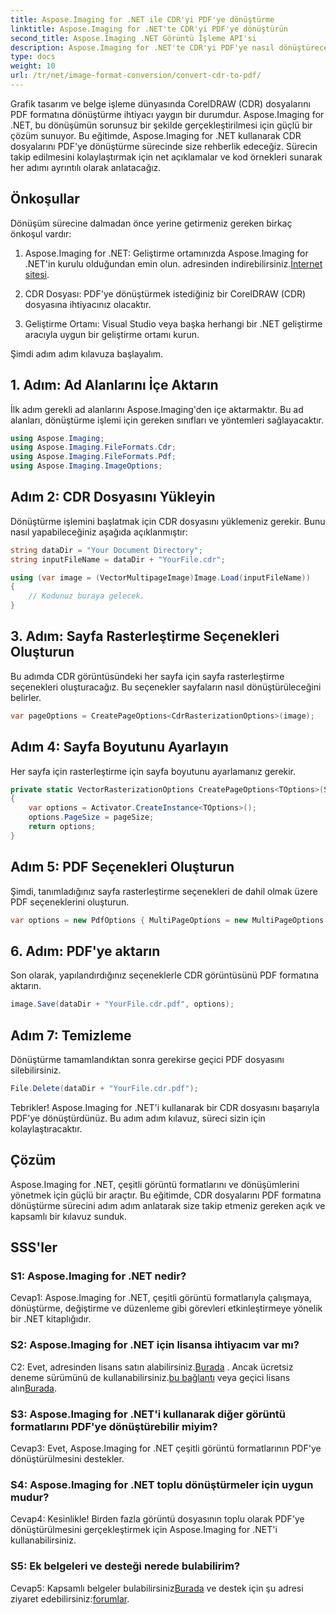 ```yaml
---
title: Aspose.Imaging for .NET ile CDR'yi PDF'ye dönüştürme
linktitle: Aspose.Imaging for .NET'te CDR'yi PDF'ye dönüştürün
second_title: Aspose.Imaging .NET Görüntü İşleme API'si
description: Aspose.Imaging for .NET'te CDR'yi PDF'ye nasıl dönüştüreceğinizi öğrenin. Sorunsuz dönüşümler için adım adım kılavuz.
type: docs
weight: 10
url: /tr/net/image-format-conversion/convert-cdr-to-pdf/
---
```

Grafik tasarım ve belge işleme dünyasında CorelDRAW (CDR) dosyalarını PDF formatına dönüştürme ihtiyacı yaygın bir durumdur. Aspose.Imaging for .NET, bu dönüşümün sorunsuz bir şekilde gerçekleştirilmesi için güçlü bir çözüm sunuyor. Bu eğitimde, Aspose.Imaging for .NET kullanarak CDR dosyalarını PDF'ye dönüştürme sürecinde size rehberlik edeceğiz. Sürecin takip edilmesini kolaylaştırmak için net açıklamalar ve kod örnekleri sunarak her adımı ayrıntılı olarak anlatacağız.

## Önkoşullar

Dönüşüm sürecine dalmadan önce yerine getirmeniz gereken birkaç önkoşul vardır:

1.  Aspose.Imaging for .NET: Geliştirme ortamınızda Aspose.Imaging for .NET'in kurulu olduğundan emin olun. adresinden indirebilirsiniz.[İnternet sitesi](https://releases.aspose.com/imaging/net/).

2. CDR Dosyası: PDF'ye dönüştürmek istediğiniz bir CorelDRAW (CDR) dosyasına ihtiyacınız olacaktır.

3. Geliştirme Ortamı: Visual Studio veya başka herhangi bir .NET geliştirme aracıyla uygun bir geliştirme ortamı kurun.

Şimdi adım adım kılavuza başlayalım.

## 1. Adım: Ad Alanlarını İçe Aktarın

İlk adım gerekli ad alanlarını Aspose.Imaging'den içe aktarmaktır. Bu ad alanları, dönüştürme işlemi için gereken sınıfları ve yöntemleri sağlayacaktır.

```csharp
using Aspose.Imaging;
using Aspose.Imaging.FileFormats.Cdr;
using Aspose.Imaging.FileFormats.Pdf;
using Aspose.Imaging.ImageOptions;
```

## Adım 2: CDR Dosyasını Yükleyin

Dönüştürme işlemini başlatmak için CDR dosyasını yüklemeniz gerekir. Bunu nasıl yapabileceğiniz aşağıda açıklanmıştır:

```csharp
string dataDir = "Your Document Directory";
string inputFileName = dataDir + "YourFile.cdr";

using (var image = (VectorMultipageImage)Image.Load(inputFileName))
{
    // Kodunuz buraya gelecek.
}
```

## 3. Adım: Sayfa Rasterleştirme Seçenekleri Oluşturun

Bu adımda CDR görüntüsündeki her sayfa için sayfa rasterleştirme seçenekleri oluşturacağız. Bu seçenekler sayfaların nasıl dönüştürüleceğini belirler.

```csharp
var pageOptions = CreatePageOptions<CdrRasterizationOptions>(image);
```

## Adım 4: Sayfa Boyutunu Ayarlayın

Her sayfa için rasterleştirme için sayfa boyutunu ayarlamanız gerekir.

```csharp
private static VectorRasterizationOptions CreatePageOptions<TOptions>(Size pageSize) where TOptions : VectorRasterizationOptions
{
    var options = Activator.CreateInstance<TOptions>();
    options.PageSize = pageSize;
    return options;
}
```

## Adım 5: PDF Seçenekleri Oluşturun

Şimdi, tanımladığınız sayfa rasterleştirme seçenekleri de dahil olmak üzere PDF seçeneklerini oluşturun.

```csharp
var options = new PdfOptions { MultiPageOptions = new MultiPageOptions { PageRasterizationOptions = pageOptions } };
```

## 6. Adım: PDF'ye aktarın

Son olarak, yapılandırdığınız seçeneklerle CDR görüntüsünü PDF formatına aktarın.

```csharp
image.Save(dataDir + "YourFile.cdr.pdf", options);
```

## Adım 7: Temizleme

Dönüştürme tamamlandıktan sonra gerekirse geçici PDF dosyasını silebilirsiniz.

```csharp
File.Delete(dataDir + "YourFile.cdr.pdf");
```

Tebrikler! Aspose.Imaging for .NET'i kullanarak bir CDR dosyasını başarıyla PDF'ye dönüştürdünüz. Bu adım adım kılavuz, süreci sizin için kolaylaştıracaktır.

## Çözüm

Aspose.Imaging for .NET, çeşitli görüntü formatlarını ve dönüşümlerini yönetmek için güçlü bir araçtır. Bu eğitimde, CDR dosyalarını PDF formatına dönüştürme sürecini adım adım anlatarak size takip etmeniz gereken açık ve kapsamlı bir kılavuz sunduk.

## SSS'ler

### S1: Aspose.Imaging for .NET nedir?

Cevap1: Aspose.Imaging for .NET, çeşitli görüntü formatlarıyla çalışmaya, dönüştürme, değiştirme ve düzenleme gibi görevleri etkinleştirmeye yönelik bir .NET kitaplığıdır.

### S2: Aspose.Imaging for .NET için lisansa ihtiyacım var mı?

 C2: Evet, adresinden lisans satın alabilirsiniz.[Burada](https://purchase.aspose.com/buy) . Ancak ücretsiz deneme sürümünü de kullanabilirsiniz.[bu bağlantı](https://releases.aspose.com/) veya geçici lisans alın[Burada](https://purchase.aspose.com/temporary-license/).

### S3: Aspose.Imaging for .NET'i kullanarak diğer görüntü formatlarını PDF'ye dönüştürebilir miyim?

Cevap3: Evet, Aspose.Imaging for .NET çeşitli görüntü formatlarının PDF'ye dönüştürülmesini destekler.

### S4: Aspose.Imaging for .NET toplu dönüştürmeler için uygun mudur?

Cevap4: Kesinlikle! Birden fazla görüntü dosyasının toplu olarak PDF'ye dönüştürülmesini gerçekleştirmek için Aspose.Imaging for .NET'i kullanabilirsiniz.

### S5: Ek belgeleri ve desteği nerede bulabilirim?

 Cevap5: Kapsamlı belgeler bulabilirsiniz[Burada](https://reference.aspose.com/imaging/net/) ve destek için şu adresi ziyaret edebilirsiniz:[forumlar](https://forum.aspose.com/).